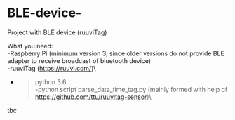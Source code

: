 # BLE-device-
Project with BLE device (ruuviTag)

What you need:\
-Raspberry Pi (minimum version 3, since older versions do not provide BLE adapter to receive broadcast of bluetooth device)\
-ruuviTag (https://ruuvi.com/)\
- >python 3.6\
-python script parse_data_time_tag.py (mainly formed with help of https://github.com/ttu/ruuvitag-sensor)\

tbc
